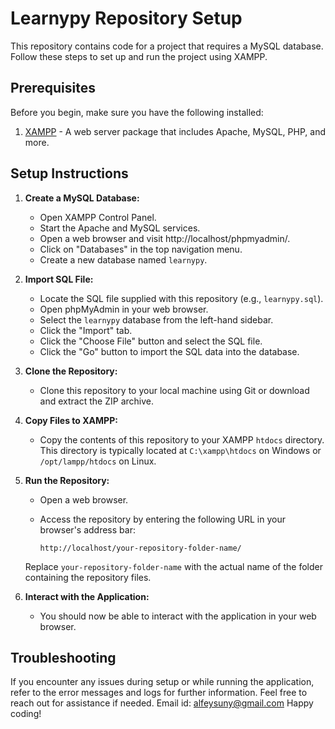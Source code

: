 # Learnypy Repository Setup

This repository contains code for a project that requires a MySQL database. Follow these steps to set up and run the project using XAMPP.

## Prerequisites

Before you begin, make sure you have the following installed:

1. [XAMPP](https://www.apachefriends.org/index.html) - A web server package that includes Apache, MySQL, PHP, and more.

## Setup Instructions

1. **Create a MySQL Database:**

   - Open XAMPP Control Panel.
   - Start the Apache and MySQL services.
   - Open a web browser and visit http://localhost/phpmyadmin/.
   - Click on "Databases" in the top navigation menu.
   - Create a new database named `learnypy`.

2. **Import SQL File:**

   - Locate the SQL file supplied with this repository (e.g., `learnypy.sql`).
   - Open phpMyAdmin in your web browser.
   - Select the `learnypy` database from the left-hand sidebar.
   - Click the "Import" tab.
   - Click the "Choose File" button and select the SQL file.
   - Click the "Go" button to import the SQL data into the database.

3. **Clone the Repository:**

   - Clone this repository to your local machine using Git or download and extract the ZIP archive.

4. **Copy Files to XAMPP:**

   - Copy the contents of this repository to your XAMPP `htdocs` directory. This directory is typically located at `C:\xampp\htdocs` on Windows or `/opt/lampp/htdocs` on Linux.

5. **Run the Repository:**

   - Open a web browser.
   - Access the repository by entering the following URL in your browser's address bar:

     ```
     http://localhost/your-repository-folder-name/
     ```

   Replace `your-repository-folder-name` with the actual name of the folder containing the repository files.

6. **Interact with the Application:**

   - You should now be able to interact with the application in your web browser.

## Troubleshooting

If you encounter any issues during setup or while running the application, refer to the error messages and logs for further information. Feel free to reach out for assistance if needed.
Email id: alfeysuny@gmail.com
Happy coding!
